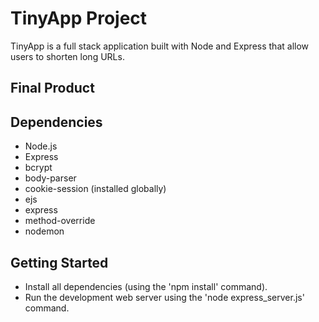 
# TinyApp Project

TinyApp is a full stack application built with Node and Express that allow users to shorten long URLs.

## Final Product

## Dependencies

- Node.js
- Express
- bcrypt
- body-parser
- cookie-session (installed globally)
- ejs
- express
- method-override
- nodemon

## Getting Started

- Install all dependencies (using the 'npm install' command).
- Run the development web server using the 'node express_server.js' command.